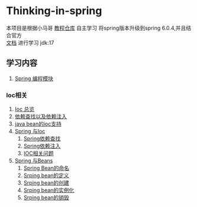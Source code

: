 # Thinking-in-spring
本项目是根据小马哥
[教程仓库](https://gitee.com/geektime-geekbang/geekbang-lessons)
自主学习 将spring版本升级到spring 6.0.4,并且结合官方   
[文档](https://docs.spring.io/spring-framework/docs/current/reference/html/) 进行学习
jdk:17  
## 学习内容

1. [Spring 编程模块](/learn-spring-dependency/SpringProgramingModel.md)  
### Ioc相关
1. [Ioc 总览](/learn-ioc/doc/iocOverview.md)
2. [依赖查找以及依赖注入](/learn-ioc/doc/di_lookup.md)
3. [java bean的ioc支持](/learn-ioc/doc/iocJavaBean.md)
4. [Spring 与Ioc](/learn-ioc/doc/SpringWithIoC.md)
   1. [Spring依赖查找](/learn-ioc/doc/SpringDL.md)
   2. [Spring依赖注入](/learn-ioc/doc/SpringDI.md)
   3. [IOC相关问题](/learn-ioc/doc/springioc/SpringIOCQuestions.md)
5. [Spring 与Beans](/learn-spring-beans/doc/SpringBeans.md)
   1. [Spring Bean的命名](/learn-spring-beans/doc/bean_lifecyle/SpringBeanNaming.md)
   2. [Srping bean的定义](/learn-spring-beans/doc/bean_lifecyle/SpringBeansDefinition.md)
   3. [Srping bean的创建](/learn-spring-beans/doc/bean_lifecyle/SpringBeansCreateAndRegister.md)
   4. [Srping bean的实例化](/learn-spring-beans/doc/bean_lifecyle/SpringBeansInstantiation.md)
   5. [Srping bean的销毁](/learn-spring-beans/doc/bean_lifecyle/SpringBeansDestory.md)
